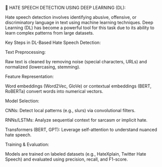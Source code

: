🚫 HATE SPEECH DETECTION USING DEEP LEARNING (DL):

Hate speech detection involves identifying abusive, offensive, or discriminatory language in text using machine learning techniques. Deep Learning (DL) has become a powerful tool for this task due to its ability to learn complex patterns from large datasets.



Key Steps in DL-Based Hate Speech Detection:


Text Preprocessing:

Raw text is cleaned by removing noise (special characters, URLs) and normalized (lowercasing, stemming).



Feature Representation:



Word embeddings (Word2Vec, GloVe) or contextual embeddings (BERT, RoBERTa) convert words into numerical vectors.



Model Selection:



CNNs: Detect local patterns (e.g., slurs) via convolutional filters.

RNNs/LSTMs: Analyze sequential context for sarcasm or implicit hate.

Transformers (BERT, GPT): Leverage self-attention to understand nuanced hate speech.



Training & Evaluation:




Models are trained on labeled datasets (e.g., HateXplain, Twitter Hate Speech) and evaluated using precision, recall, and F1-score.


